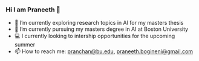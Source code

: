 ### Hi I am Praneeth 👋

<!--
**praneethchandraa/praneethchandraa** is a ✨ _special_ ✨ repository because its `README.md` (this file) appears on your GitHub profile.

Here are some ideas to get you started:

- 🔭 I’m currently working on ...
- 🌱 I’m currently learning ...
- 👯 I’m looking to collaborate on ...
- 🤔 I’m looking for help with ...
- 💬 Ask me about ...
- 📫 How to reach me: ...
- 😄 Pronouns: ...
- ⚡ Fun fact: ...
-->

- 🔭 I’m currently exploring research topics in AI for my masters thesis
- 🌱 I’m currently pursuing my masters degree in AI at Boston University
- 💻 I currently looking to intership opportunities for the upcoming summer 
- 📫 How to reach me: [pranchan@bu.edu](pranchan@bu.edu), [praneeth.bogineni@gmail.com](praneeth.bogineni@gmail.com)


##


